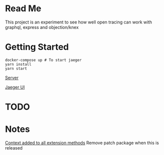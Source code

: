 # Read Me

This project is an experiment to see how well open tracing can work with graphql, express and objection/knex

# Getting Started

    docker-compose up # To start jaeger
    yarn install
    yarn start

[Server](http://localhost:5000/graphiql)

[Jaeger UI](http://localhost:16686)

# TODO

# Notes

[Context added to all extension methods](https://github.com/apollographql/apollo-server/pull/1547/files)
Remove patch package when this is released
